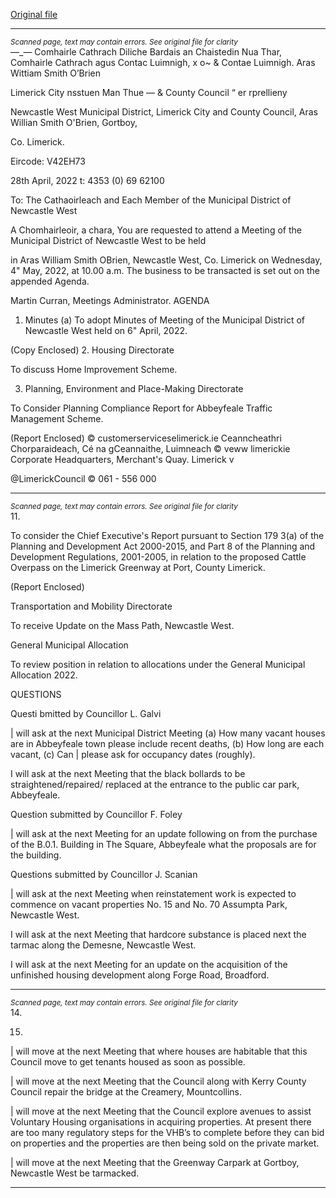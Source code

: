 [Original file](https://www.limerick.ie/sites/default/files/media/documents/2022-04/00%202022-05-04%20Agenda%20May.pdf)

---
*<small>Scanned page, text may contain errors. See original file for clarity</small>*  
—_— Comhairle Cathrach Diliche Bardais an Chaistedin Nua Thar,
Comhairle Cathrach agus Contac Luimnigh,
x o~ & Contae Luimnigh. Aras Wittiam Smith O’Brien

Limerick City nsstuen Man Thue
— & County Council “ er rprellieny

Newcastle West Municipal District,
Limerick City and County Council,
Aras Willian Smith O'Brien,
Gortboy,

Co. Limerick.

Eircode: V42EH73

28th April, 2022 t: 4353 (0) 69 62100

To: The Cathaoirleach and Each Member of the Municipal District of Newcastle West

A Chomhairleoir, a chara,
You are requested to attend a Meeting of the Municipal District of Newcastle West to be held

in Aras William Smith OBrien, Newcastle West, Co. Limerick on Wednesday, 4" May, 2022,
at 10.00 a.m. The business to be transacted is set out on the appended Agenda.

Martin Curran,
Meetings Administrator.
AGENDA
1. Minutes
(a) To adopt Minutes of Meeting of the Municipal District of Newcastle West held on
6" April, 2022.

(Copy Enclosed)
2. Housing Directorate

To discuss Home Improvement Scheme.

3. Planning, Environment and Place-Making Directorate

To Consider Planning Compliance Report for Abbeyfeale Traffic Management Scheme.

(Report Enclosed)
© customerserviceselimerick.ie
Ceanncheathri Chorparaideach, Cé na gCeannaithe, Luimneach © veww limerickie
Corporate Headquarters, Merchant's Quay. Limerick v

@LimerickCouncil
© 061 - 556 000


---
*<small>Scanned page, text may contain errors. See original file for clarity</small>*  
11.

To consider the Chief Executive's Report pursuant to Section 179 3(a) of the Planning
and Development Act 2000-2015, and Part 8 of the Planning and Development
Regulations, 2001-2005, in relation to the proposed Cattle Overpass on the Limerick
Greenway at Port, County Limerick.

(Report Enclosed)

Transportation and Mobility Directorate

To receive Update on the Mass Path, Newcastle West.

General Municipal Allocation

To review position in relation to allocations under the General Municipal Allocation
2022.

QUESTIONS

Questi bmitted by Councillor L. Galvi

| will ask at the next Municipal District Meeting (a) How many vacant houses are in
Abbeyfeale town please include recent deaths, (b) How long are each vacant, (c) Can
| please ask for occupancy dates (roughly).

I will ask at the next Meeting that the black bollards to be straightened/repaired/
replaced at the entrance to the public car park, Abbeyfeale.

Question submitted by Councillor F. Foley

| will ask at the next Meeting for an update following on from the purchase of the
B.0.1. Building in The Square, Abbeyfeale what the proposals are for the building.

Questions submitted by Councillor J. Scanian

| will ask at the next Meeting when reinstatement work is expected to commence on
vacant properties No. 15 and No. 70 Assumpta Park, Newcastle West.

I will ask at the next Meeting that hardcore substance is placed next the tarmac along
the Demesne, Newcastle West.

I will ask at the next Meeting for an update on the acquisition of the unfinished
housing development along Forge Road, Broadford.


---
*<small>Scanned page, text may contain errors. See original file for clarity</small>*  
14.

15.

| will move at the next Meeting that where houses are habitable that this Council move
to get tenants housed as soon as possible.

| will move at the next Meeting that the Council along with Kerry County Council
repair the bridge at the Creamery, Mountcollins.

| will move at the next Meeting that the Council explore avenues to assist Voluntary
Housing organisations in acquiring properties. At present there are too many
regulatory steps for the VHB’s to complete before they can bid on properties and the
properties are then being sold on the private market.

| will move at the next Meeting that the Greenway Carpark at Gortboy, Newcastle
West be tarmacked.


---

